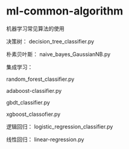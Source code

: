 # ml-common-algorithm
机器学习常见算法的使用

决策树：
decision_tree_classifier.py

朴素贝叶斯：
naive_bayes_GaussianNB.py

集成学习：

random_forest_classifier.py

adaboost-classifier.py

gbdt_classifier.py

xgboost_classofier.py


逻辑回归：
logistic_regression_classifier.py

线性回归：
linear-regression.py
